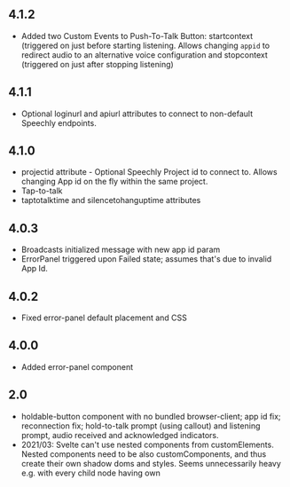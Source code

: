 ## 4.1.2

- Added two Custom Events to Push-To-Talk Button: startcontext (triggered on just before starting listening. Allows changing <code>appid</code> to redirect audio to an alternative voice configuration and stopcontext (triggered on just after stopping listening)

## 4.1.1

- Optional loginurl and apiurl attributes to connect to non-default Speechly endpoints.
## 4.1.0

- projectid attribute - Optional Speechly Project id to connect to. Allows changing App id on the fly within the same project.
- Tap-to-talk
- taptotalktime and silencetohanguptime attributes

## 4.0.3

- Broadcasts initialized message with new app id param
- ErrorPanel triggered upon Failed state; assumes that's due to invalid App Id.

## 4.0.2

- Fixed error-panel default placement and CSS

## 4.0.0

- Added error-panel component

## 2.0

- holdable-button component with no bundled browser-client; app id fix; reconnection fix; hold-to-talk prompt (using callout) and listening prompt, audio received and acknowledged indicators.
- 2021/03: Svelte can't use nested components from customElements. Nested components need to be also customComponents, and thus create their own shadow doms and styles. Seems unnecessarily heavy e.g. with every child node having own <style>, but not sure. Parent's style won't affect the child. Using flat hierarchly in big-transcript for now. As workaround, build script can be tweaked to compile customElements based on file name, but styling issues remained.
- 2021/03: Transitions on WebComponents not working https://github.com/sveltejs/svelte/issues/4735 > Using transFix.js to wrap transitions

## 1.0

- push-to-talk-button, big-transcript components

## 0.5

- Handles connection to @speechly/browser-client, send update-segment CustomEvent

## 0.4

- Deprecated `onholdstart` and `onholdend` attributes in favour of CustomEvents of similar names.
- Tried using `<template>` for icon art, but removed it due to it making things difficult for Wix
- Moved "custom" customElement method definitions like render() to constructor because Safari/iOS 12.5 did not work properly when they were defined as class methods
- Used autonomous variant of customElement for Safari support. This way, our supported browser platforms should not change (not verified, though)
